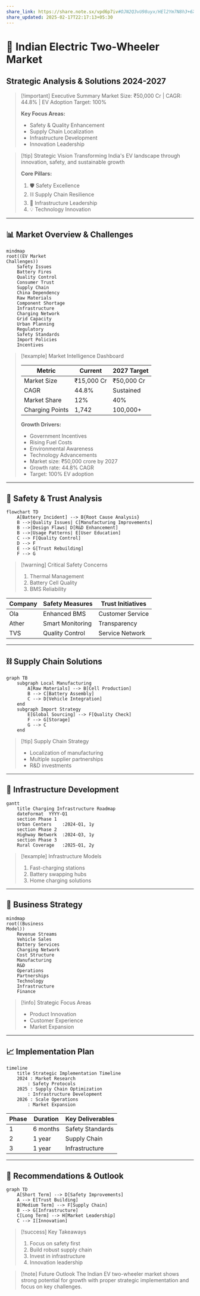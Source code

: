 ```yaml
---
share_link: https://share.note.sx/vpd6p7iv#OJN2Q3vU98uyx/HEl2Ym7N8h3+6XOMyU/rNVwy2kZxY
share_updated: 2025-02-17T22:17:13+05:30
---
```

# 🚗 Indian Electric Two-Wheeler Market
## Strategic Analysis & Solutions 2024-2027

> [!important] Executive Summary
> Market Size: ₹50,000 Cr | CAGR: 44.8% | EV Adoption Target: 100%
> 
> **Key Focus Areas:**
> - Safety & Quality Enhancement
> - Supply Chain Localization
> - Infrastructure Development
> - Innovation Leadership

> [!tip] Strategic Vision
> Transforming India's EV landscape through innovation, safety, and sustainable growth
>
> **Core Pillars:**
> 1. 🛡️ Safety Excellence
> 2. ⛓️ Supply Chain Resilience
> 3. 🔋 Infrastructure Leadership
> 4. 💡 Technology Innovation

---
## 📊 Market Overview & Challenges

```mermaid
mindmap
root((EV Market
Challenges))
    Safety Issues
    Battery Fires
    Quality Control
    Consumer Trust
    Supply Chain
    China Dependency
    Raw Materials
    Component Shortage
    Infrastructure
    Charging Network
    Grid Capacity
    Urban Planning
    Regulatory
    Safety Standards
    Import Policies
    Incentives
```

> [!example] Market Intelligence Dashboard
> 
> | Metric | Current | 2027 Target |
> |--------|---------|-------------|
> | Market Size | ₹15,000 Cr | ₹50,000 Cr |
> | CAGR | 44.8% | Sustained |
> | Market Share | 12% | 40% |
> | Charging Points | 1,742 | 100,000+ |
>
> **Growth Drivers:**
> - Government Incentives
> - Rising Fuel Costs
> - Environmental Awareness
> - Technology Advancements
> - Market size: ₹50,000 crore by 2027
> - Growth rate: 44.8% CAGR
> - Target: 100% EV adoption

---
## 🔬 Safety & Trust Analysis

```mermaid
flowchart TD
    A[Battery Incident] --> B{Root Cause Analysis}
    B -->|Quality Issues| C[Manufacturing Improvements]
    B -->|Design Flaws| D[R&D Enhancement]
    B -->|Usage Patterns| E[User Education]
    C --> F[Quality Control]
    D --> F
    E --> G[Trust Rebuilding]
    F --> G
```

> [!warning] Critical Safety Concerns
> 1. Thermal Management
> 2. Battery Cell Quality
> 3. BMS Reliability

| Company | Safety Measures | Trust Initiatives |
|---------|----------------|-------------------|
| Ola     | Enhanced BMS   | Customer Service  |
| Ather   | Smart Monitoring| Transparency     |
| TVS     | Quality Control | Service Network  |

---
## ⛓️ Supply Chain Solutions

```mermaid
graph TB
    subgraph Local Manufacturing
        A[Raw Materials] --> B[Cell Production]
        B --> C[Battery Assembly]
        C --> D[Vehicle Integration]
    end
    subgraph Import Strategy
        E[Global Sourcing] --> F[Quality Check]
        F --> G[Storage]
        G --> C
    end
```

> [!tip] Supply Chain Strategy
> - Localization of manufacturing
> - Multiple supplier partnerships
> - R&D investments

---
## 🔌 Infrastructure Development

```mermaid
gantt
    title Charging Infrastructure Roadmap
    dateFormat  YYYY-Q1
    section Phase 1
    Urban Centers    :2024-Q1, 1y
    section Phase 2
    Highway Network  :2024-Q3, 1y
    section Phase 3
    Rural Coverage   :2025-Q1, 2y
```

> [!example] Infrastructure Models
> 1. Fast-charging stations
> 2. Battery swapping hubs
> 3. Home charging solutions

---
## 💼 Business Strategy

```mermaid
mindmap
root((Business
Model))
    Revenue Streams
    Vehicle Sales
    Battery Services
    Charging Network
    Cost Structure
    Manufacturing
    R&D
    Operations
    Partnerships
    Technology
    Infrastructure
    Finance
```

> [!info] Strategic Focus Areas
> - Product Innovation
> - Customer Experience
> - Market Expansion

---
## 📈 Implementation Plan

```mermaid
timeline
    title Strategic Implementation Timeline
    2024 : Market Research
        : Safety Protocols
    2025 : Supply Chain Optimization
        : Infrastructure Development
    2026 : Scale Operations
        : Market Expansion
```

| Phase | Duration | Key Deliverables |
|-------|----------|------------------|
| 1     | 6 months | Safety Standards |
| 2     | 1 year   | Supply Chain    |
| 3     | 1 year   | Infrastructure  |

---
## 🎯 Recommendations & Outlook

```mermaid
graph TD
    A[Short Term] --> D[Safety Improvements]
    A --> E[Trust Building]
    B[Medium Term] --> F[Supply Chain]
    B --> G[Infrastructure]
    C[Long Term] --> H[Market Leadership]
    C --> I[Innovation]
```

> [!success] Key Takeaways
> 1. Focus on safety first
> 2. Build robust supply chain
> 3. Invest in infrastructure
> 4. Innovation leadership

> [!note] Future Outlook
> The Indian EV two-wheeler market shows strong potential for growth with proper strategic implementation and focus on key challenges.

